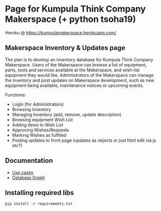 # Page for Kumpula Think Company Makerspace (+ python tsoha19)

Heroku @ https://kumpulamakerspace.herokuapp.com/

## Makerspace Inventory & Updates page
The plan is to develop an inventory database for Kumpula Think Company Makerspace. Users of the Makerspace can browse a list of equipment, parts, tools and services available at the Makerspace, and wish-list equipment they would like. Administrators of the Makerspace can manage the inventory and post updates on Makerspace development, such as new equipment being available, maintenance notices or upcoming events.

Functions:
* Login (for Administrators)
* Browsing Inventory
* Managing Inventory (add, remove, update description)
* Browsing equipment Wish List
* Adding items to Wish List
* Approving Wishes/Requests
* Marking Wishes as fulfilled
* Posting updates to front page (updates as objects or just html edit via js etc?)

## Documentation
* [Use cases](https://github.com/jKostet/makerspace/blob/master/documentation/doc.md)
* [Database Graph](https://github.com/jKostet/makerspace/blob/master/documentation/db.png)


## Installing required libs
`pip install -r requirements.txt`
